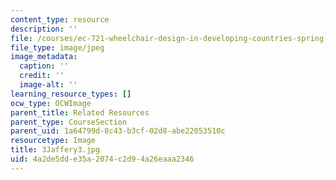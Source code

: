 ```yaml
---
content_type: resource
description: ''
file: /courses/ec-721-wheelchair-design-in-developing-countries-spring-2009/4a2de5dde35a2074c2d94a26eaaa2346_3Jaffery3.jpg
file_type: image/jpeg
image_metadata:
  caption: ''
  credit: ''
  image-alt: ''
learning_resource_types: []
ocw_type: OCWImage
parent_title: Related Resources
parent_type: CourseSection
parent_uid: 1a64799d-8c43-b3cf-02d8-abe22053510c
resourcetype: Image
title: 3Jaffery3.jpg
uid: 4a2de5dd-e35a-2074-c2d9-4a26eaaa2346
---
```

